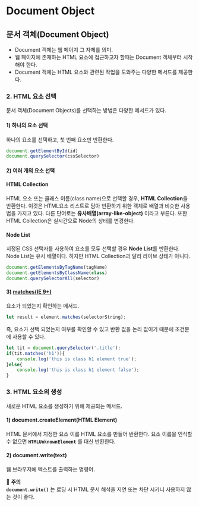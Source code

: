 # Document Object

## 문서 객체\(Document Object\)

* Document 객체는 웹 페이지 그 자체를 의미.
* 웹 페이지에 존재하는 HTML 요소에 접근하고자 할때는 Document 객체부터 시작해야 한다.
* Document 객체는 HTML 요소와 관련된 작업을 도와주는 다양한 메서드를 제공한다.

### 2. HTML 요소 선택

문서 객체\(Document Objects\)를 선택하는 방법은 다양한 메서드가 있다.

#### 1\) 하나의 요소 선택

하나의 요소를 선택하고, 첫 번째 요소만 반환한다.

```javascript
document.getElementById(id) 
document.querySelector(cssSelector)
```

#### 2\) 여러 개의 요소 선택

#### HTML Collection <a id="2-2-1-htmlcollection-&#xC815;&#xC758;"></a>

HTML 요소 또는 클래스 이름\(class name\)으로 선택할 경우, **HTML Collection**을 반환한다. 이것은 HTML요소 리스트로 담아 반환하기 위한 객체로 배열과 비슷한 사용법을 가지고 있다. 다른 단어로는 **유사배열\(array-like-object\)** 이라고 부른다. 또한 HTML Collection은 실시간으로 Node의 상태를 변경한다.

#### Node List <a id="2-2-2-nodelist-&#xC815;&#xC758;"></a>

지정된 CSS 선택자를 사용하여 요소를 모두 선택할 경우 **Node List**를 반환한다. Node List는 유사 배열이다. 하지만 HTML Collection과 달리 라이브 상태가 아니다.

```javascript
document.getElementsByTagName(tagName)
document.getElementsByClassName(class)
document.querySelectorAll(selector)
```

#### 3\) [matches\(IE 9+\)](https://developer.mozilla.org/en-US/docs/Web/API/Element/matches)

요소가 되었는지 확인하는 메서드.

```javascript
let result = element.matches(selectorString);
```

즉, 요소가 선택 되었는지 여부를 확인할 수 있고 반환 값을 논리 값이기 때문에 조건문에 사용할 수 있다.

```javascript
let tit = document.querySelector('.title');
if(tit.matches('h1')){
	console.log('this is class h1 element true');
}else{
	console.log('this is class h1 element false');
}
```

### 3. HTML 요소의 생성

새로운 HTML 요소를 생성하기 위해 제공되는 메서드.

#### 1\) document.createElement\(HTML Element\)

HTML 문서에서 지정한 요소 이름 HTML 요소를 만들어 반환한다. 요소 이름을 인식할 수 없으면 **`HTMLUnknownElement`** 를 대신 반환한다.

#### 2\) document.write\(text\)

웹 브라우저에 텍스트를 출력하는 명령어.  

📌 **주의**  
**`document.write()`** 는 로딩 시 HTML 문서 해석을 지연 또는 차단 시키니 사용하지 않는 것이 좋다.

